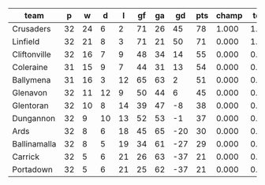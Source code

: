 |     team     | p  | w  | d  | l  | gf | ga | gd  | pts | champ | top2  | top3  | top4  |  5-7  | bot4  | bot3  | bot2  |
|--------------|----|----|----|----|----|----|-----|-----|-------|-------|-------|-------|-------|-------|-------|-------|
| Crusaders    | 32 | 24 |  6 |  2 | 71 | 26 |  45 |  78 | 1.000 | 1.000 | 1.000 | 1.000 | 0.000 | 0.000 | 0.000 | 0.000|
| Linfield     | 32 | 21 |  8 |  3 | 71 | 21 |  50 |  71 | 0.000 | 1.000 | 1.000 | 1.000 | 0.000 | 0.000 | 0.000 | 0.000|
| Cliftonville | 32 | 16 |  7 |  9 | 48 | 34 |  14 |  55 | 0.000 | 0.000 | 0.587 | 0.958 | 0.042 | 0.000 | 0.000 | 0.000|
| Coleraine    | 31 | 15 |  9 |  7 | 44 | 31 |  13 |  54 | 0.000 | 0.000 | 0.349 | 0.902 | 0.098 | 0.000 | 0.000 | 0.000|
| Ballymena    | 31 | 16 |  3 | 12 | 65 | 63 |   2 |  51 | 0.000 | 0.000 | 0.065 | 0.140 | 0.860 | 0.000 | 0.000 | 0.000|
| Glenavon     | 32 | 11 | 12 |  9 | 50 | 44 |   6 |  45 | 0.000 | 0.000 | 0.000 | 0.000 | 1.000 | 0.000 | 0.000 | 0.000|
| Glentoran    | 32 | 10 |  8 | 14 | 39 | 47 |  -8 |  38 | 0.000 | 0.000 | 0.000 | 0.000 | 0.771 | 0.000 | 0.000 | 0.000|
| Dungannon    | 32 |  9 | 10 | 13 | 52 | 53 |  -1 |  37 | 0.000 | 0.000 | 0.000 | 0.000 | 0.229 | 0.000 | 0.000 | 0.000|
| Ards         | 32 |  8 |  6 | 18 | 45 | 65 | -20 |  30 | 0.000 | 0.000 | 0.000 | 0.000 | 0.000 | 1.000 | 0.114 | 0.000|
| Ballinamalla | 32 |  8 |  5 | 19 | 34 | 61 | -27 |  29 | 0.000 | 0.000 | 0.000 | 0.000 | 0.000 | 1.000 | 0.886 | 0.000|
| Carrick      | 32 |  5 |  6 | 21 | 26 | 63 | -37 |  21 | 0.000 | 0.000 | 0.000 | 0.000 | 0.000 | 1.000 | 1.000 | 1.000|
| Portadown    | 32 |  5 |  6 | 21 | 25 | 62 | -37 |  21 | 0.000 | 0.000 | 0.000 | 0.000 | 0.000 | 1.000 | 1.000 | 1.000|
